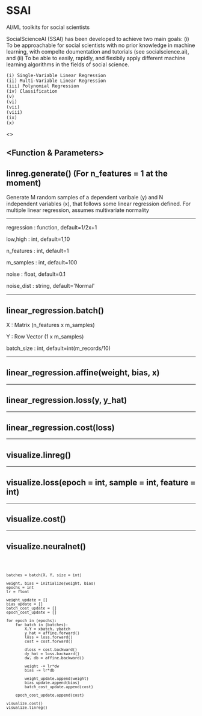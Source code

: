 # SSAI
AI/ML toolkits for social scientists

SocialScienceAI (SSAI) has been developed to achieve two main goals: (i) To be approachable for social scientists with no prior knowledge in machine learning, with compelte doumentation and tutorials (see socialscience.ai), and (ii) To be able to easily, rapidly, and flexibily apply different machine learning algorithms in the fields of social science. 
    
    (i) Single-Variable Linear Regression
    (ii) Multi-Variable Linear Regression 
    (iii) Polynomial Regression 
    (iv) Classification 
    (v) 
    (vi)
    (vii)
    (viii)
    (ix)
    (x)


<<Linear Regression>>

<Function & Parameters>
--------------
linreg.generate() 
(For n_features = 1 at the moment)
--------------
Generate M random samples of a dependent varibale (y) and N independent variables (x), that follows some linear regression defined. For multiple linear regression, assumes multivariate normality


--------------
regression : function, default=1/2x+1

low,high : int, default=1,10

n_features : int, default=1

m_samples : int, default=100 

noise : float, default=0.1

noise_dist : string, default='Normal'

--------------
linear_regression.batch() 
--------------
X : Matrix (n_features x m_samples)

Y : Row Vector (1 x m_samples)

batch_size : int, default=int(m_records/10)

--------------
linear_regression.affine(weight, bias, x) 
--------------

--------------
linear_regression.loss(y, y_hat) 
--------------

--------------
linear_regression.cost(loss) 
--------------

--------------
visualize.linreg()
--------------

--------------
visualize.loss(epoch = int, sample = int, feature = int) 
--------------

--------------
visualize.cost() 
--------------

--------------
visualize.neuralnet()
--------------

<Code Example>

```
batches = batch(X, Y, size = int)

weight, bias = initialize(weight, bias)
epochs = int 
lr = float 

weight_update = [] 
bias_update = [] 
batch_cost_update = [] 
epoch_cost_update = [] 

for epoch in (epochs): 
    for batch in (batches):
        X,Y = xbatch, ybatch
        y_hat = affine.forward() 
        loss = loss.forward() 
        cost = cost.forward() 
        
        dloss = cost.backward()
        dy_hat = loss.backward()
        dw, db = affine.backward() 
        
        weight -= lr*dw 
        bias -= lr*db 
        
        weight_update.append(weight)
        bias_update.append(bias)
        batch_cost_update.append(cost)
        
    epoch_cost_update.append(cost)
    
visualize.cost() 
visualize.linreg()
```
